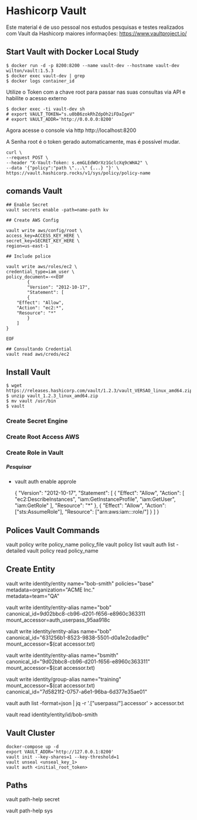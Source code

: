 # Hashicorp Vault

Este material é de uso pessoal nos estudos pesquisas e testes realizados com Vault da Hashicorp maiores informações:
https://www.vaultproject.io/


## Start Vault with Docker Local Study

```ssh
$ docker run -d -p 8200:8200 --name vault-dev --hostname vault-dev wilton/vault:1.5.3
$ docker exec vault-dev | grep
$ docker logs container_id
```
Utilize o Token com a chave root para passar nas suas consultas via API e habilite o acesso externo

```ssh
$ docker exec -ti vault-dev sh
# export VAULT_TOKEN="s.u0bB6zokRhZdpOh2iFDaIgeV"
# export VAULT_ADDR='http://0.0.0.0:8200'
```
Agora acesse o console via http
http://localhost:8200

A Senha root é o token gerado automaticamente, mas é possível mudar.

```ssh
curl \
--request POST \
--header "X-Vault-Token: s.emGLEdWOrXz1GclcXq9cWHA2" \
--data '{"policy":"path \"...\" {...} "}' \
https://vault.hashicorp.rocks/v1/sys/policy/policy-name

```
 

## comands Vault

```ssh
## Enable Secret
vault secrets enable -path=name-path kv

## Create AWS Config

vault write aws/config/root \
access_key=ACCESS_KEY_HERE \
secret_key=SECRET_KEY_HERE \
region=us-east-1  

## Include police 

vault write aws/roles/ec2 \
credential_type=iam_user \
policy_document=-<<EOF
		{
		"Version": "2012-10-17",
		"Statement": [
		{
	"Effect": "Allow",
	"Action": "ec2:*",
	"Resource": "*"
		}
	]
}

EOF

## Consultando Credential
vault read aws/creds/ec2
```

## Install Vault

```ssh
$ wget https://releases.hashicorp.com/vault/1.2.3/vault_VERSAO_linux_amd64.zip
$ unzip vault_1.2.3_linux_amd64.zip
$ mv vault /usr/bin
$ vault
```

### Create Secret Engine
 
### Create Root Access AWS

### Create Role in Vault


##### Pesquisar
- vault auth enable approle
  
  {
  "Version": "2012-10-17",
  "Statement": [
    {
      "Effect": "Allow",
      "Action": [
        "ec2:DescribeInstances",
        "iam:GetInstanceProfile",
        "iam:GetUser",
        "iam:GetRole"
      ],
      "Resource": "*"
    },
    {
      "Effect": "Allow",
      "Action": ["sts:AssumeRole"],
      "Resource": ["arn:aws:iam::<AccountId>:role/<VaultRole>"]
    }
  ]
}


## Polices Vault Commands

vault policy write policy_name policy_file 
vault policy list
vault auth list -detailed
vault policy read policy_name


## Create Entity

vault write identity/entity name="bob-smith" policies="base" \
        metadata=organization="ACME Inc." \
        metadata=team="QA"

vault write identity/entity-alias name="bob" \
        canonical_id=9d02bbc8-cb96-d201-f656-e8960c363311 \
        mount_accessor=auth_userpass_95aa918c

vault write identity/entity-alias name="bob" \
        canonical_id="631256b1-8523-9838-5501-d0a1e2cdad9c" \
        mount_accessor=$(cat accessor.txt)

 vault write identity/entity-alias name="bsmith" \
        canonical_id="9d02bbc8-cb96-d201-f656-e8960c363311" \
        mount_accessor=$(cat accessor.txt)


vault write identity/group-alias name="training" \
        mount_accessor=$(cat accessor.txt) \
        canonical_id="7d5821f2-0757-a6e1-96ba-6d377e35ae01"

vault auth list -format=json | jq -r '.["userpass/"].accessor' > accessor.txt

vault read identity/entity/id/bob-smith


## Vault Cluster

```
docker-compose up -d
export VAULT_ADDR='http://127.0.0.1:8200'
vault init --key-shares=1 --key-threshold=1
vault unseal <unseal_key_1>
vault auth <initial_root_token>
```

## Paths

vault path-help secret

vault path-help sys


